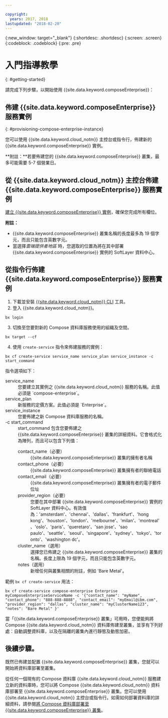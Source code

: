 ```yaml
---

copyright:
  years: 2017, 2018
lastupdated: "2018-02-20"
---
```


{:new_window: target="_blank"}
{:shortdesc: .shortdesc}
{:screen: .screen}
{:codeblock: .codeblock}
{:pre: .pre}

# 入門指導教學
{: #getting-started}

請完成下列步驟，以開始使用 {{site.data.keyword.composeEnterprise}}：

## 佈建 {{site.data.keyword.composeEnterprise}} 服務實例
{: #provisioning-compose-enterprise-instance}

您可以使用 {{site.data.keyword.cloud_notm}} 主控台或指令行，佈建新的 {{site.data.keyword.composeEnterprise}} 實例。

**附註：**若要佈建您的 {{site.data.keyword.composeEnterprise}} 叢集，最多可能需要 5-7 個營業日。

## 從 {{site.data.keyword.cloud_notm}} 主控台佈建 {{site.data.keyword.composeEnterprise}} 服務實例

[建立 {{site.data.keyword.composeEnterprise}} 實例](https://console.{DomainName}/catalog/services/compose-enterprise/)，確保您完成所有欄位。

**附註：**
- {{site.data.keyword.composeEnterprise}} 叢集名稱的長度最多為 19 個字元，而且只能包含英數字元。
- 當選擇*雲端提供者地區* 時，您選取的位置為將在其中部署 {{site.data.keyword.composeEnterprise}} 實例的 SoftLayer 資料中心。


## 從指令行佈建 {{site.data.keyword.composeEnterprise}} 服務實例

1. 下載並安裝 [{{site.data.keyword.cloud_notm}} CLI](https://console.{DomainName}/docs/cli/reference/bluemix_cli/download_cli.html) 工具。
2. 登入 {{site.data.keyword.cloud_notm}}。

  ```
  bx login
  ```

3. 切換至您要對新的 Compose 資料庫服務使用的組織及空間。

  ```
  bx target --cf
  ```

4. 使用 `create-service` 指令來佈建服務的實例：

  ```
  bx cf create-service service_name service_plan service_instance -c start_command
  ```

  指令選項如下：

  <dl>
    <dt>service_name</dt>
    <dd>
您要建立其實例之 {{site.data.keyword.cloud_notm}} 服務的名稱。此值必須是 `compose-enterprise`。
    </dd>
    <dt>service_plan</dt>
    <dd>
新服務的定價方案。此值必須是 `Enterprise`。
    </dd>
    <dt>service_instance</dt>
    <dd>
您要佈建之新 Compose 資料庫服務的名稱。
    </dd>
    <dt>-c start_command</dt>
    <dd>
start_command 包含您要佈建之 {{site.data.keyword.composeEnterprise}} 叢集的詳細資料。它會格式化為陣列，而且可以包含下列值：
      <dl>
        <dt>contact_name（必要）</dt>
        <dd>
{{site.data.keyword.composeEnterprise}} 叢集的擁有者名稱
        </dd>
        <dt>contact_phone（必要）</dt>
        <dd>
{{site.data.keyword.composeEnterprise}} 叢集擁有者的聯絡電話
        </dd>
        <dt>contact_email（必要）</dt>
        <dd>
{{site.data.keyword.composeEnterprise}} 叢集擁有者的電子郵件位址
        </dd>
        <dt>provider_region（必要）</dt>
        <dd>
您要在其中部署 {{site.data.keyword.composeEnterprise}} 實例的 SoftLayer 資料中心。有效值為：'amsterdam'、'chennai'、'dallas'、'frankfurt'、'hong kong'、'houston'、'london'、'melbourne'、'milan'、'montreal'、'oslo'、'paris'、'queretaro'、'san jose'、'sao paulo'、'seattle'、'seoul'、'singapore'、'sydney'、'tokyo'、'toronto'、'washington dc'。
        </dd>
        <dt>cluster_name（選用）</dt>
        <dd>
選擇您已佈建之 {{site.data.keyword.composeEnterprise}} 叢集的名稱。長度上限為 19 個字元，而且只能包含英數字元。
        </dd>
        <dt>notes（選用）</dt>
        <dd>
新增任何與叢集相關的附註，例如 'Bare Metal'。
        </dd>
      </dl>
    </dd>
  </dl>

範例 `bx cf create-service` 用法：

```
bx cf create-service compose-enterprise Enterprise myComposeEnterpriseServiceName -c '{"contact_name": "myName", "contact_phone": "888-888-8888", "contact_email": "myEmail@ibm.com", "provider_region": "dallas", "cluster_name": "myClusterName123", "notes": "Bare Metal" }'
```

當「{{site.data.keyword.composeEnterprise}} 叢集」可用時，您便能夠將 Compose {{site.data.keyword.cloud_notm}} 資料庫佈建至叢集，並享有下列好處：自動調整資料庫，以及在隔離的叢集內進行靜態及動態加密。

## 後續步驟。

既然已佈建並配置 {{site.data.keyword.composeEnterprise}} 叢集，您就可以開始將資料庫部署至叢集。

從任何一個現有的 Compose 資料庫 {{site.data.keyword.cloud_notm}} 服務建立新的資料庫時，您可以將 Compose {{site.data.keyword.cloud_notm}} 資料庫部署至 {{site.data.keyword.composeEnterprise}} 叢集。您可以使用 {{site.data.keyword.cloud_notm}} 主控台或指令行。如需如何部署資料庫的詳細資料，請參閱[將 Compose 資料庫部署至 {{site.data.keyword.composeEnterprise}} 叢集](./deploying.html)。






